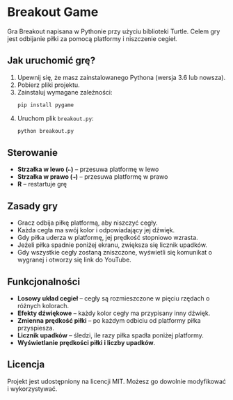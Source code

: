 # Breakout Game

Gra Breakout napisana w Pythonie przy użyciu biblioteki Turtle. Celem gry jest odbijanie piłki za pomocą platformy i niszczenie cegieł.

## Jak uruchomić grę?
1. Upewnij się, że masz zainstalowanego Pythona (wersja 3.6 lub nowsza).
2. Pobierz pliki projektu.
3. Zainstaluj wymagane zależności:
   ```bash
   pip install pygame
   ```
4. Uruchom plik `breakout.py`:
   ```bash
   python breakout.py
   ```

## Sterowanie
- **Strzałka w lewo (`←`)** – przesuwa platformę w lewo
- **Strzałka w prawo (`→`)** – przesuwa platformę w prawo
- **R** – restartuje grę

## Zasady gry
- Gracz odbija piłkę platformą, aby niszczyć cegły.
- Każda cegła ma swój kolor i odpowiadający jej dźwięk.
- Gdy piłka uderza w platformę, jej prędkość stopniowo wzrasta.
- Jeżeli piłka spadnie poniżej ekranu, zwiększa się licznik upadków.
- Gdy wszystkie cegły zostaną zniszczone, wyświetli się komunikat o wygranej i otworzy się link do YouTube.

## Funkcjonalności
- **Losowy układ cegieł** – cegły są rozmieszczone w pięciu rzędach o różnych kolorach.
- **Efekty dźwiękowe** – każdy kolor cegły ma przypisany inny dźwięk.
- **Zmienna prędkość piłki** – po każdym odbiciu od platformy piłka przyspiesza.
- **Licznik upadków** – śledzi, ile razy piłka spadła poniżej platformy.
- **Wyświetlanie prędkości piłki i liczby upadków**.


## Licencja
Projekt jest udostępniony na licencji MIT. Możesz go dowolnie modyfikować i wykorzystywać.
